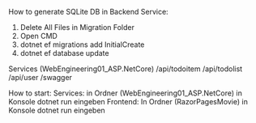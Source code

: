 How to generate SQLite DB in Backend Service:
1. Delete All Files in Migration Folder
2. Open CMD
3. dotnet ef migrations add InitialCreate
4. dotnet ef database update

Services (WebEngineering01_ASP.NetCore)
/api/todoitem
/api/todolist
/api/user
/swagger

How to start:
Services: in Ordner (WebEngineering01_ASP.NetCore) in Konsole dotnet run eingeben
Frontend: In Ordner (RazorPagesMovie)  in Konsole dotnet run eingeben
